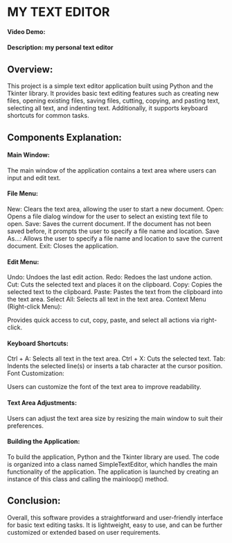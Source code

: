 # MY TEXT EDITOR
#### Video Demo:  <URL HERE>
#### Description: my personal text editor
## Overview:
This project is a simple text editor application built using Python and the Tkinter library. It provides basic text editing features such as creating new files, opening existing files, saving files, cutting, copying, and pasting text, selecting all text, and indenting text. Additionally, it supports keyboard shortcuts for common tasks.

## Components Explanation:
#### Main Window:

The main window of the application contains a text area where users can input and edit text.
#### File Menu:

New: Clears the text area, allowing the user to start a new document.
Open: Opens a file dialog window for the user to select an existing text file to open.
Save: Saves the current document. If the document has not been saved before, it prompts the user to specify a file name and location.
Save As...: Allows the user to specify a file name and location to save the current document.
Exit: Closes the application.
#### Edit Menu:

Undo: Undoes the last edit action.
Redo: Redoes the last undone action.
Cut: Cuts the selected text and places it on the clipboard.
Copy: Copies the selected text to the clipboard.
Paste: Pastes the text from the clipboard into the text area.
Select All: Selects all text in the text area.
Context Menu (Right-click Menu):

Provides quick access to cut, copy, paste, and select all actions via right-click.
#### Keyboard Shortcuts:

Ctrl + A: Selects all text in the text area.
Ctrl + X: Cuts the selected text.
Tab: Indents the selected line(s) or inserts a tab character at the cursor position.
Font Customization:

Users can customize the font of the text area to improve readability.
#### Text Area Adjustments:

Users can adjust the text area size by resizing the main window to suit their preferences.
#### Building the Application:
To build the application, Python and the Tkinter library are used. The code is organized into a class named SimpleTextEditor, which handles the main functionality of the application. The application is launched by creating an instance of this class and calling the mainloop() method.

## Conclusion:
Overall, this software provides a straightforward and user-friendly interface for basic text editing tasks. It is lightweight, easy to use, and can be further customized or extended based on user requirements.
